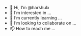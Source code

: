 - 👋 Hi, I’m @harshulx
- 👀 I’m interested in ...
- 🌱 I’m currently learning ...
- 💞️ I’m looking to collaborate on ...
- 📫 How to reach me ...

<!---
harshulx/harshulx is a ✨ special ✨ repository because its `README.md` (this file) appears on your GitHub profile.
You can click the Preview link to take a look at your changes.
--->
